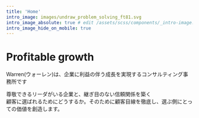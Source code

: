 ```yaml
---
title: 'Home'
intro_image: images/undraw_problem_solving_ft81.svg
intro_image_absolute: true # edit /assets/scss/components/_intro-image.scss for full control
intro_image_hide_on_mobile: true
---
```


# Profitable growth
Warren(ウォーレン)は、企業に利益の伴う成長を実現するコンサルティング事務所です

尊敬できるリーダがいる企業と、継ぎ目のない信頼関係を築く
<br>顧客に選ばれるためにどうするか。そのために顧客目線を徹底し、選ぶ側にとっての価値を創造します。
